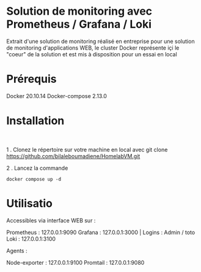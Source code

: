 # Solution de monitoring avec Prometheus / Grafana / Loki  

Extrait d'une solution de monitoring réalisé en entreprise pour une solution de monitoring d'applications WEB, le cluster Docker représente içi le "coeur" de la solution et est mis à disposition pour un essai en local

# Prérequis

Docker 20.10.14
Docker-compose 2.13.0

# Installation
&nbsp;

1 . Clonez le répertoire sur votre machine en local avec git clone https://github.com/bilaleboumadiene/HomelabVM.git

2 . Lancez la commande 
```
docker compose up -d
```

# Utilisatio

Accessibles via interface WEB sur : 

Prometheus : 127.0.0.1:9090
Grafana : 127.0.0.1:3000 | Logins : Admin / toto
Loki : 127.0.0.1:3100

Agents : 

Node-exporter : 127.0.0.1:9100
Promtail : 127.0.0.1:9080